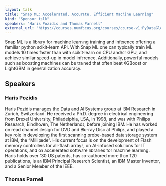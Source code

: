 ```yaml
---
layout: talk
title: "Snap ML: Accelerated, Accurate, Efficient Machine Learning"
kind: "Sponsor talk"
speakers: "Haris Pozidis and Thomas Parnell"
external_url: "https://courses.numfocus.org/courses/course-v1:PyDataGlobal+PDG20-talks+2020/jump_to/block-v1:PyDataGlobal+PDG20-talks+2020+type@vertical+block@28bba36f0bdb4290ac5e065b1cee0757"
---
```


Snap ML is a library for machine learning training and inference offering a familiar python scikit-learn API. With Snap ML one can typically train ML models 10 times faster than with scikit-learn on CPU and/or GPU, and achieve similar speed-up in model inference. Additionally, powerful models such as boosting machines can be trained that often beat XGBoost or LightGBM in generalization accuracy.

## Speakers

### Haris Pozidis

Haris Pozidis manages the Data and AI Systems group at IBM Research in Zurich, Switzerland. He received a Ph.D. degree in electrical engineering from Drexel University, Philadelphia, USA, in 1998, and was with Philips Research, Eindhoven, The Netherlands, before joining IBM. He has worked on read channel design for DVD and Blu-ray Disc at Philips, and played a key role in developing the first scanning probe-based data storage system at IBM, the “Millipede”. His current focus is on the development of Flash memory controllers for all-flash arrays, on AI-infused solutions for IT operations, and on accelerated software libraries for machine learning. Haris holds over 130 US patents, has co-authored more than 120 publications, is an IBM Principal Research Scientist, an IBM Master Inventor, and a Senior Member of the IEEE.

### Thomas Parnell


